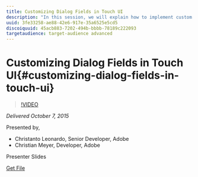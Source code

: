 ```yaml
---
title: Customizing Dialog Fields in Touch UI
description: "In this session, we will explain how to implement custom fields (or widgets) for Touch UI dialogs in AEM 6.1. The goal is to show you how things that were previously done with ExtJS (Classic UI) could now be done using Granite UI and Coral UI: Creating a new field | Extending an existing field | Handling validation | Handling events"
uuid: 3fe33258-ae88-42e6-917e-35a6525e5cd5
discoiquuid: 45acb883-7202-494b-bbbb-78189c222093
targetaudience: target-audience advanced
---
```


# Customizing Dialog Fields in Touch UI{#customizing-dialog-fields-in-touch-ui}

>[!VIDEO](https://video.tv.adobe.com/v/19373/?quality=9)

*Delivered October 7, 2015*

Presented by,

* Christanto Leonardo, Senior Developer, Adobe
* Christian Meyer, Developer, Adobe

Presenter Slides

[Get File](assets/aem-gems-customizing-touch-ui-dialog-fields.pdf)
<!--
[Get back to the Overview](https://helpx.adobe.com/experience-manager/kt/eseminars/gems/aem-index.html)
-->
